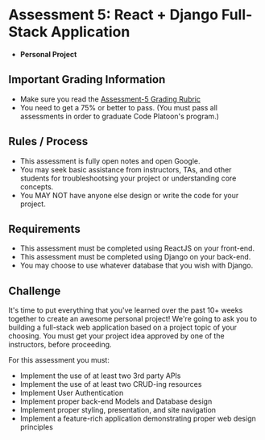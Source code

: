 # Assessment 5: React + Django Full-Stack Application

- **Personal Project**

## Important Grading Information

- Make sure you read the [Assessment-5 Grading Rubric](https://docs.google.com/spreadsheets/d/13ORPURoJ_l57XPTRVydIpFdSs68ZoSeOJ_92LfeySoA/edit?usp=sharing)
- You need to get a 75% or better to pass. (You must pass all assessments in order to graduate Code Platoon's program.)

## Rules / Process

- This assessment is fully open notes and open Google.
- You may seek basic assistance from instructors, TAs, and other students for troubleshootsing your project or understanding core concepts.
- You MAY NOT have anyone else design or write the code for your project.

## Requirements

- This assessment must be completed using ReactJS on your front-end.
- This assessment must be completed using Django on your back-end.
- You may choose to use whatever database that you wish with Django.

## Challenge

It's time to put everything that you've learned over the past 10+ weeks together to create an awesome personal project! We're going to ask you to building a full-stack web application based on a project topic of your choosing. You must get your project idea approved by one of the instructors, before proceeding.

For this assessment you must:

- Implement the use of at least two 3rd party APIs
- Implement the use of at least two CRUD-ing resources
- Implement User Authentication
- Implement proper back-end Models and Database design
- Implement proper styling, presentation, and site navigation
- Implement a feature-rich application demonstrating proper web design principles
